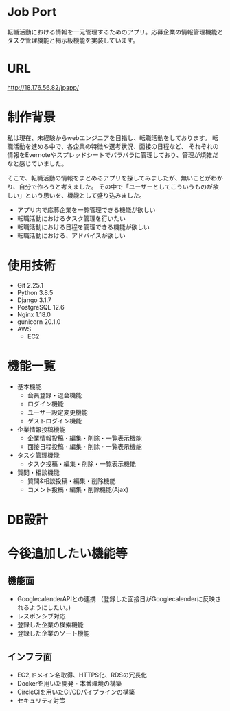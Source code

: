 # Job Port
転職活動における情報を一元管理するためのアプリ。応募企業の情報管理機能とタスク管理機能と掲示板機能を実装しています。

# URL
http://18.176.56.82/jpapp/

# 制作背景
私は現在、未経験からwebエンジニアを目指し、転職活動をしております。
転職活動を進める中で、各企業の特徴や選考状況、面接の日程など、
それぞれの情報をEvernoteやスプレッドシートでバラバラに管理しており、管理が煩雑だなと感じていました。

そこで、転職活動の情報をまとめるアプリを探してみましたが、無いことがわかり、自分で作ろうと考えました。
その中で「ユーザーとしてこういうものが欲しい」という思いを、機能として盛り込みました。
* アプリ内で応募企業を一覧管理できる機能が欲しい
* 転職活動におけるタスク管理を行いたい
* 転職活動における日程を管理できる機能が欲しい
* 転職活動における、アドバイスが欲しい

# 使用技術
* Git   2.25.1
* Python  3.8.5
* Django 3.1.7
* PostgreSQL 12.6
* Nginx 1.18.0
* gunicorn  20.1.0
* AWS
    * EC2

# 機能一覧
* 基本機能
    * 会員登録・退会機能
    * ログイン機能
    * ユーザー設定変更機能
    * ゲストログイン機能
* 企業情報投稿機能
    * 企業情報投稿・編集・削除・一覧表示機能
    * 面接日程投稿・編集・削除・一覧表示機能
* タスク管理機能
    * タスク投稿・編集・削除・一覧表示機能
* 質問・相談機能
    * 質問&相談投稿・編集・削除機能
    * コメント投稿・編集・削除機能(Ajax)

# DB設計

# 今後追加したい機能等
## 機能面

*  GooglecalenderAPIとの連携
（登録した面接日がGooglecalenderに反映されるようにしたい。)
* レスポンシブ対応
* 登録した企業の検索機能
* 登録した企業のソート機能

## インフラ面
* EC2,ドメイン名取得、HTTPS化、RDSの冗長化
* Dockerを用いた開発・本番環境の構築
* CircleCIを用いたCI/CDパイプラインの構築
* セキュリティ対策

